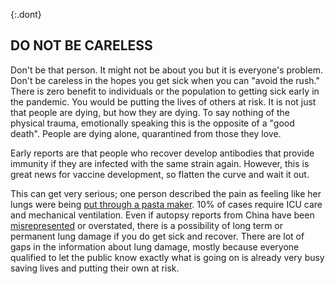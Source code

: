 {:.dont}
## DO NOT BE CARELESS 

Don't be that person. It might not be about you but it is everyone's problem. Don't be careless in the hopes you get sick when you can "avoid
the rush." There is zero benefit to individuals or the population to getting sick early in the pandemic. You would be putting the lives of others at risk. It is not just that people are dying, but how they are dying. To say nothing of the physical trauma, emotionally speaking this is the opposite of a "good death". People are dying alone, quarantined from those they love.

Early reports are that people who recover develop antibodies that provide immunity if they are infected with the same strain again. However, this is great news for vaccine development, so flatten the curve and wait it out.

This can get very serious; one person described the pain as feeling like her lungs were being [put through a pasta maker](https://twitter.com/stuff_so/status/1236517734189391875). 10% of cases require ICU care and mechanical ventilation. Even if autopsy reports from China have been
[misrepresented](https://twitter.com/CT_Bergstrom/status/1235797950451703809) or overstated, there is a possibility of long term or permanent lung
damage if you do get sick and recover. There are lot of gaps in the information about lung damage, mostly because everyone qualified to let the public know exactly what is going on is already very busy saving lives and putting their own at risk.